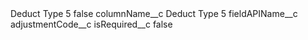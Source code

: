 <?xml version="1.0" encoding="UTF-8"?>
<CustomMetadata xmlns="http://soap.sforce.com/2006/04/metadata" xmlns:xsi="http://www.w3.org/2001/XMLSchema-instance" xmlns:xsd="http://www.w3.org/2001/XMLSchema">
    <label>Deduct Type 5</label>
    <protected>false</protected>
    <values>
        <field>columnName__c</field>
        <value xsi:type="xsd:string">Deduct Type 5</value>
    </values>
    <values>
        <field>fieldAPIName__c</field>
        <value xsi:type="xsd:string">adjustmentCode__c</value>
    </values>
    <values>
        <field>isRequired__c</field>
        <value xsi:type="xsd:boolean">false</value>
    </values>
</CustomMetadata>
